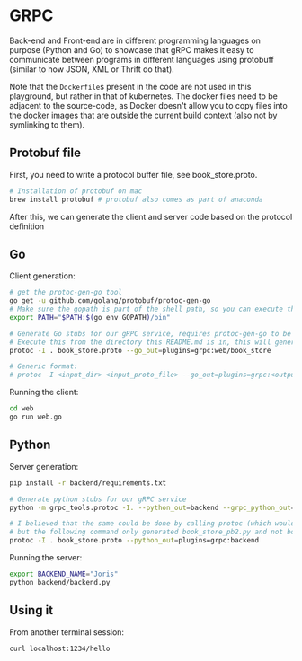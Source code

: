
# GRPC
Back-end and Front-end are in different programming languages on purpose (Python and Go) to showcase that gRPC makes it easy to communicate between programs in different languages using protobuff (similar to how JSON, XML or Thrift do that).

Note that the ```Dockerfile```s present in the code are not used in this playground, but rather in that of kubernetes. The docker files need to be adjacent to the source-code, as Docker doesn't allow you to copy files into the docker images that are outside the current build context (also not by symlinking to them).

## Protobuf file
First, you need to write a protocol buffer file, see book_store.proto.

```bash
# Installation of protobuf on mac
brew install protobuf # protobuf also comes as part of anaconda
```

After this, we can generate the client and server code based on the protocol definition

## Go

Client generation:

```bash
# get the protoc-gen-go tool
go get -u github.com/golang/protobuf/protoc-gen-go
# Make sure the gopath is part of the shell path, so you can execute the protoc-gen-go tool
export PATH="$PATH:$(go env GOPATH)/bin"

# Generate Go stubs for our gRPC service, requires protoc-gen-go to be installed
# Execute this from the directory this README.md is in, this will generate web/book_store/book_store.pb.go:
protoc -I . book_store.proto --go_out=plugins=grpc:web/book_store

# Generic format:
# protoc -I <input_dir> <input_proto_file> --go_out=plugins=grpc:<output_dir>
```

Running the client:
```bash
cd web
go run web.go
```

## Python

Server generation:

```bash
pip install -r backend/requirements.txt

# Generate python stubs for our gRPC service
python -m grpc_tools.protoc -I. --python_out=backend --grpc_python_out=backend book_store.proto

# I believed that the same could be done by calling protoc (which would call the python generator behind the scene),
# but the following command only generated book_store_pb2.py and not book_store_pb2_grpc.py
protoc -I . book_store.proto --python_out=plugins=grpc:backend
```

Running the server:
```bash
export BACKEND_NAME="Joris"
python backend/backend.py
```

## Using it
From another terminal session:

```bash
curl localhost:1234/hello
```